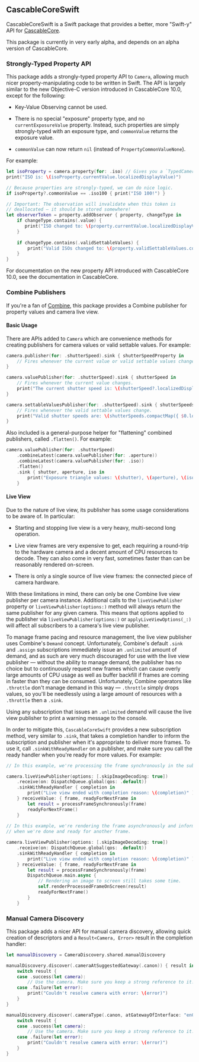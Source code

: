 ## CascableCoreSwift

CascableCoreSwift is a Swift package that provides a better, more "Swift-y" API for [CascableCore](https://github.com/cascable/cascablecore-binaries/).

This package is currently in very early alpha, and depends on an alpha version of CascableCore.

### Strongly-Typed Property API

This package adds a strongly-typed property API to `Camera`, allowing much nicer property-manipulating code to be written in Swift. The API is largely similar to the new Objective-C version introduced in CascableCore 10.0, except for the following:

- Key-Value Observing cannot be used.

- There is no special "exposure" property type, and no `currentExposureValue` property. Instead, such properties are simply strongly-typed with an exposure type, and `commonValue` returns the exposure value.

- `commonValue` can now return `nil` (instead of `PropertyCommonValueNone`).

For example:

``` swift
let isoProperty = camera.property(for: .iso) // Gives you a `TypedCameraProperty<ISOValue>`
print("ISO is: \(isoProperty.currentValue.localizedDisplayValue)")

// Because properties are strongly-typed, we can do nice logic.
if isoProperty?.commonValue == .iso100 { print("ISO 100!") }

// Important: The observation will invalidate when this token is 
// deallocated — it should be stored somewhere!
let observerToken = property.addObserver { property, changeType in
    if changeType.contains(.value) { 
       print("ISO changed to: \(property.currentValue.localizedDisplayValue)!")
    }
    
    if changeType.contains(.validSettableValues) {
        print("Valid ISOs changed to: \(property.validSettableValues.compactMap({ $0.localizedDisplayValue }))!")
    }
}
```

For documentation on the new property API introduced with CascableCore 10.0, see the documentation in CascableCore.

### Combine Publishers

If you're a fan of [Combine](https://developer.apple.com/documentation/combine), this package provides a Combine publisher for property values and camera live view. 

#### Basic Usage

There are APIs added to `Camera` which are convenience methods for creating publishers for camera values or valid settable values. For example:

``` swift
camera.publisher(for: .shutterSpeed).sink { shutterSpeedProperty in
    // Fires whenever the current value or valid settable values change.
}

camera.valuePublisher(for: .shutterSpeed).sink { shutterSpeed in
    // Fires whenever the current value changes.
    print("The current shutter speed is: \(shutterSpeed?.localizedDisplayValue ?? "nil")")
}

camera.settableValuesPublisher(for: .shutterSpeed).sink { shutterSpeeds in 
    // Fires whenever the valid settable values change.
    print("Valid shutter speeds are: \(shutterSpeeds.compactMap({ $0.localizedDisplayValue }))")
}
```

Also included is a general-purpose helper for "flattening" combined publishers, called `.flatten()`. For example: 

``` swift
camera.valuePublisher(for: .shutterSpeed)
    .combineLatest(camera.valuePublisher(for: .aperture))
    .combineLatest(camera.valuePublisher(for: .iso))
    .flatten()
    .sink { shutter, aperture, iso in
        print("Exposure triangle values: \(shutter), \(aperture), \(iso)")
    }
```

#### Live View

Due to the nature of live view, its publisher has some usage considerations to be aware of. In particular: 

- Starting and stopping live view is a very heavy, multi-second long operation.

- Live view frames are very expensive to get, each requiring a round-trip to the hardware camera and a decent amount of CPU resources to decode. They can also come in very fast, sometimes faster than can be reasonably rendered on-screen.

- There is only a single source of live view frames: the connected piece of camera hardware.

With these limitations in mind, there can only be one Combine live view publisher per camera instance. Additional calls to the `liveViewPublisher` property or `liveViewPublisher(options:)` method will always return the same publisher for any given camera. This means that options applied to the publisher via `liveViewPublisher(options:)` or `applyLiveViewOptions(_:)` will affect all subscribers to a camera's live view publisher.

To manage frame pacing and resource management, the live view publisher uses Combine's `Demand` concept. Unfortunately, Combine's default `.sink` and `.assign` subscriptions immediately issue an `.unlimited` amount of demand, and as such are very much discouraged for use with the live view publisher — without the ability to manage demand, the publisher has no choice but to continuously request new frames which can cause overly large amounts of CPU usage as well as buffer backfill if frames are coming in faster than they can be consumed. Unfortunately, Combine operators like `.throttle` don't manage demand in this way — `.throttle` simply drops values, so you'll be needlessly using a large amount of resources with a `.throttle` then a `.sink`.

Using any subscription that issues an `.unlimited` demand will cause the live view publisher to print a warning message to the console.

In order to mitigate this, `CascableCoreSwift` provides a new subscription method, very similar to `.sink`, that takes a completion handler to inform the subscription and publisher when it's appropriate to deliver more frames. To use it, call `.sinkWithReadyHandler` on a publisher, and make sure you call the ready handler when you're ready for more values. For example: 

``` swift
// In this example, we're processing the frame synchronously in the subscription closure.

camera.liveViewPublisher(options: [.skipImageDecoding: true])
    .receive(on: DispatchQueue.global(qos: .default))
    .sinkWithReadyHandler { completion in
        print("Live view ended with completion reason: \(completion)" )
    } receiveValue: { frame, readyForNextFrame in
        let result = processFrameSynchronously(frame)
        readyForNextFrame()
    }
    
// In this example, we're rendering the frame asynchronously and informing the subscription
// when we're done and ready for another frame.

camera.liveViewPublisher(options: [.skipImageDecoding: true])
    .receive(on: DispatchQueue.global(qos: .default))
    .sinkWithReadyHandler { completion in
        print("Live view ended with completion reason: \(completion)" )
    } receiveValue: { frame, readyForNextFrame in
        let result = processFrameSynchronously(frame)
        DispatchQueue.main.async {
            // Rendering an image to screen still takes some time.
            self.renderProcessedFrameOnScreen(result)
            readyForNextFrame()
        }
    }
```


### Manual Camera Discovery

This package adds a nicer API for manual camera discovery, allowing quick creation of descriptors and a `Result<Camera, Error>`
result in the completion handler:


``` swift
let manualDiscovery = CameraDiscovery.shared.manualDiscovery

manualDiscovery.discover(.cameraAtSuggestedGateway(.canon)) { result in
    switch result {
    case .success(let camera):
        // Use the camera. Make sure you keep a strong reference to it!
    case .failure(let error):
        print("Couldn't resolve camera with error: \(error)")
    }
}

manualDiscovery.discover(.cameraType(.canon, atGatewayOfInterface: "en0")) { result in
    switch result {
    case .success(let camera):
        // Use the camera. Make sure you keep a strong reference to it!
    case .failure(let error):
        print("Couldn't resolve camera with error: \(error)")
    }
}
```


